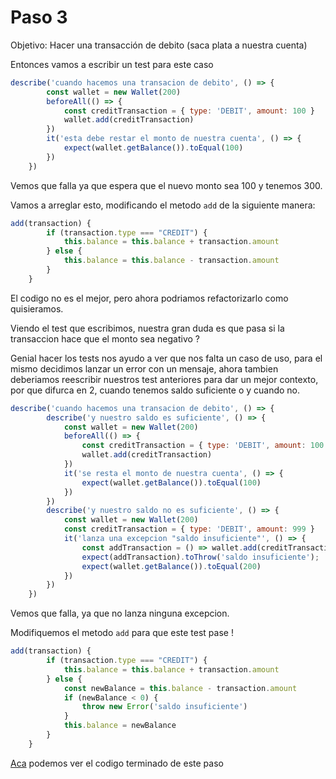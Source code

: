 # Paso 3

Objetivo: Hacer una transacción de debito (saca plata a nuestra cuenta)


Entonces vamos a escribir un test para este caso
```js
describe('cuando hacemos una transacion de debito', () => {
        const wallet = new Wallet(200)
        beforeAll(() => {
            const creditTransaction = { type: 'DEBIT', amount: 100 }
            wallet.add(creditTransaction)
        })
        it('esta debe restar el monto de nuestra cuenta', () => {
            expect(wallet.getBalance()).toEqual(100)
        })
    })
```

Vemos que falla ya que espera que el nuevo monto sea 100 y tenemos 300.

Vamos a arreglar esto, modificando el metodo `add` de la siguiente manera:
```js
add(transaction) {
        if (transaction.type === "CREDIT") {
            this.balance = this.balance + transaction.amount
        } else {
            this.balance = this.balance - transaction.amount
        }
    }
```

El codigo no es el mejor, pero ahora podriamos refactorizarlo como quisieramos.

Viendo el test que escribimos, nuestra gran duda es que pasa si la transaccion hace que el monto sea negativo ?

Genial hacer los tests nos ayudo a ver que nos falta un caso de uso, para el mismo decidimos lanzar un error con un mensaje, ahora tambien deberiamos reescribir nuestros test anteriores para dar un mejor contexto, por que difurca en 2, cuando tenemos saldo suficiente o y cuando no.

```js
describe('cuando hacemos una transacion de debito', () => {
        describe('y nuestro saldo es suficiente', () => {
            const wallet = new Wallet(200)
            beforeAll(() => {
                const creditTransaction = { type: 'DEBIT', amount: 100 }
                wallet.add(creditTransaction)
            })
            it('se resta el monto de nuestra cuenta', () => {
                expect(wallet.getBalance()).toEqual(100)
            })
        })
        describe('y nuestro saldo no es suficiente', () => {
            const wallet = new Wallet(200)
            const creditTransaction = { type: 'DEBIT', amount: 999 }
            it('lanza una excepcion "saldo insuficiente"', () => {
                const addTransaction = () => wallet.add(creditTransaction);
                expect(addTransaction).toThrow('saldo insuficiente');
                expect(wallet.getBalance()).toEqual(200)
            })
        })
    })
```

Vemos que falla, ya que no lanza ninguna excepcion.

Modifiquemos el metodo `add` para que este test pase !

```js
add(transaction) {
        if (transaction.type === "CREDIT") {
            this.balance = this.balance + transaction.amount
        } else {
            const newBalance = this.balance - transaction.amount
            if (newBalance < 0) {
                throw new Error('saldo insuficiente')
            }
            this.balance = newBalance
        }
    }
```

[Aca](https://github.com/Guusy/tdd-workshop-quickstart/commit/1db300afbdd08bdf9f5b8e06ad7f573a7fe811f5) podemos ver el codigo terminado de este paso







